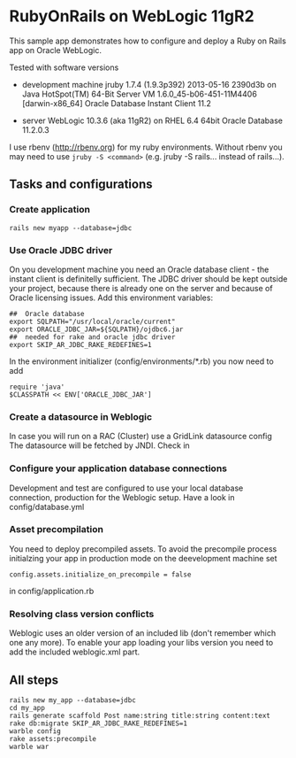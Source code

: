 # RubyOnRails on WebLogic 11gR2

This sample app demonstrates how to configure and deploy a Ruby on Rails 
app on Oracle WebLogic.

Tested with software versions

* development machine
jruby 1.7.4 (1.9.3p392) 2013-05-16 2390d3b
  on Java HotSpot(TM) 64-Bit Server VM 1.6.0_45-b06-451-11M4406 [darwin-x86_64]
Oracle Database Instant Client 11.2

* server
WebLogic 10.3.6 (aka 11gR2) on RHEL 6.4 64bit
Oracle Database 11.2.0.3

I use rbenv (http://rbenv.org) for my ruby environments.  Without rbenv 
you may need to use `jruby -S <command>` (e.g. jruby -S rails... instead of 
rails...).



## Tasks and configurations


### Create application

    rails new myapp --database=jdbc


### Use Oracle JDBC driver

On you development machine you need an Oracle database client - the 
instant client is definitelly sufficient.
The JDBC driver should be kept outside your project, because there 
is already one on the server and because of Oracle licensing issues.
Add this environment variables:

    ##  Oracle database
    export SQLPATH="/usr/local/oracle/current"
    export ORACLE_JDBC_JAR=${SQLPATH}/ojdbc6.jar
    ##  needed for rake and oracle jdbc driver
    export SKIP_AR_JDBC_RAKE_REDEFINES=1

In the environment initializer (config/environments/*.rb) you now 
need to add

    require 'java'
    $CLASSPATH << ENV['ORACLE_JDBC_JAR']


### Create a datasource in Weblogic

In case you will run on a RAC (Cluster) use a GridLink datasource config
The datasource will be fetched by JNDI.
Check in 


### Configure your application database connections

Development and test are configured to use your local database connection, 
production for the Weblogic setup.
Have a look in config/database.yml 


### Asset precompilation

You need to deploy precompiled assets.  To avoid the precompile process 
initialzing your app in production mode on the deevelopment machine set  

    config.assets.initialize_on_precompile = false

in config/application.rb


### Resolving class version conflicts

Weblogic uses an older version of an included lib (don't remember which one 
any more).  To enable your app loading your libs version you need to add the 
included weblogic.xml part.



## All steps

    rails new my_app --database=jdbc
    cd my_app
    rails generate scaffold Post name:string title:string content:text
    rake db:migrate SKIP_AR_JDBC_RAKE_REDEFINES=1
    warble config
    rake assets:precompile
    warble war



